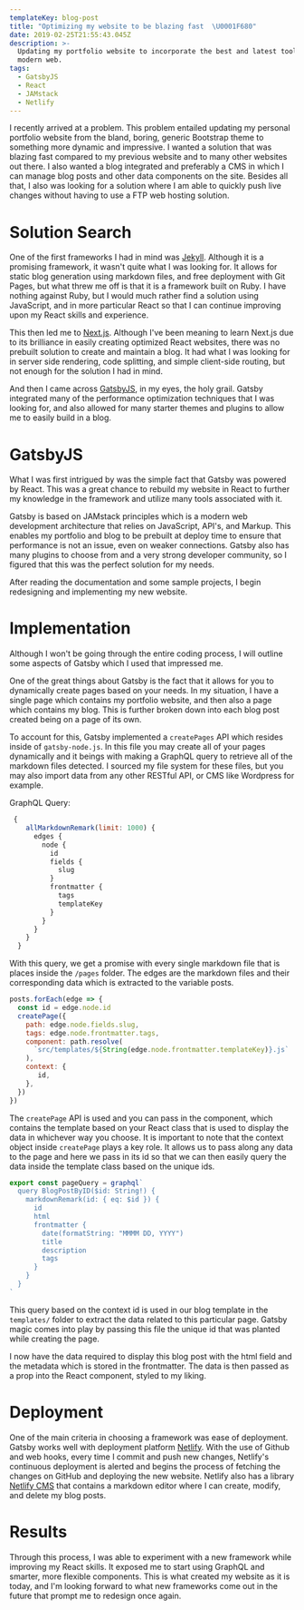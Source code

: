 ```yaml
---
templateKey: blog-post
title: "Optimizing my website to be blazing fast  \U0001F680"
date: 2019-02-25T21:55:43.045Z
description: >-
  Updating my portfolio website to incorporate the best and latest tools of the
  modern web.
tags:
  - GatsbyJS
  - React
  - JAMstack
  - Netlify
---
```

I recently arrived at a problem. This problem entailed updating my personal portfolio website from the bland, boring, generic Bootstrap theme to something more dynamic and impressive. I wanted a solution that was blazing fast compared to my previous website and to many other websites out there. I also wanted a blog integrated and preferably a CMS in which I can manage blog posts and other data components on the site. Besides all that, I also was looking for a solution where I am able to quickly push live changes without having to use a FTP web hosting solution.

# Solution Search

One of the first frameworks I had in mind was [Jekyll](https://jekyllrb.com/). Although it is a promising framework, it wasn't quite what I was looking for. It allows for static blog generation using markdown files, and free deployment with Git Pages, but what threw me off is that it is a framework built on Ruby. I have nothing against Ruby, but I would much rather find a solution using JavaScript, and in more particular React so that I can continue improving upon my React skills and experience.

This then led me to [Next.js](https://nextjs.org/). Although I've been meaning to learn Next.js due to its brilliance in easily creating optimized React websites, there was no prebuilt solution to create and maintain a blog. It had what I was looking for in server side rendering, code splitting, and simple client-side routing, but not enough for the solution I had in mind.

And then I came across [GatsbyJS](https://www.gatsbyjs.org/), in my eyes, the holy grail. Gatsby integrated many of the performance optimization techniques that I was looking for, and also allowed for many starter themes and plugins to allow me to easily build in a blog.

# GatsbyJS

What I was first intrigued by was the simple fact that Gatsby was powered by React. This was a great chance to rebuild my website in React to further my knowledge in the framework and utilize many tools associated with it. 

Gatsby is based on JAMstack principles which is a modern web development architecture that relies on JavaScript, API's, and Markup. This enables my portfolio and blog to be prebuilt at deploy time to ensure that performance is not an issue, even on weaker connections. Gatsby also has many plugins to choose from and a very strong developer community, so I figured that this was the perfect solution for my needs. 

After reading the documentation and some sample projects, I begin redesigning and implementing my new website.

# Implementation

Although I won't be going through the entire coding process, I will outline some aspects of Gatsby which I used that impressed me.

One of the great things about Gatsby is the fact that it allows for you to dynamically create pages based on your needs. In my situation, I have a single page which contains my portfolio website, and then also a page which contains my blog. This is further broken down into each blog post created being on a page of its own. 

To account for this, Gatsby implemented a `createPages` API which resides inside of `gatsby-node.js`. In this file you may create all of your pages dynamically and it beings with making a GraphQL query to retrieve all of the markdown files detected. I sourced my file system for these files, but you may also import data from any other RESTful API, or CMS like Wordpress for example.

GraphQL Query:

```javascript
 {
    allMarkdownRemark(limit: 1000) {
      edges {
        node {
          id
          fields {
            slug
          }
          frontmatter {
            tags
            templateKey
          }
        }
      }
    }
  }
```

With this query, we get a promise with every single markdown file that is places inside the `/pages` folder. The edges are the markdown files and their corresponding data which is extracted to the variable posts.

```javascript
posts.forEach(edge => {
  const id = edge.node.id
  createPage({
    path: edge.node.fields.slug,
    tags: edge.node.frontmatter.tags,
    component: path.resolve(
      `src/templates/${String(edge.node.frontmatter.templateKey)}.js`
    ),
    context: {
       id,
    },
  })
})
```

The `createPage` API is used and you can pass in the component, which contains the template based on your React class that is used to display the data in whichever way you choose. It is important to note that the context object inside `createPage` plays a key role. It allows us to pass along any data to the page and here we pass in its id so that we can then easily query the data inside the template class based on the unique ids.

```javascript
export const pageQuery = graphql`
  query BlogPostByID($id: String!) {
    markdownRemark(id: { eq: $id }) {
      id
      html
      frontmatter {
        date(formatString: "MMMM DD, YYYY")
        title
        description
        tags
      }
    }
  }
`
```

This query based on the context id is used in our blog template in the `templates/` folder to extract the data related to this particular page. Gatsby magic comes into play by passing this file the unique id that was planted while creating the page.

I now have the data required to display this blog post with the html field and the metadata which is stored in the frontmatter. The data is then passed as a prop into the React component, styled to my liking.



# Deployment

One of the main criteria in choosing a framework was ease of deployment. Gatsby works well with deployment platform [Netlify](https://www.netlify.com/). With the use of Github and web hooks, every time I commit and push new changes, Netlify's continuous deployment is alerted and begins the process of fetching the changes on GitHub and deploying the new website. Netlify also has a library [Netlify CMS](https://www.netlifycms.org/) that contains a markdown editor where I can create, modify, and delete my blog posts.



# Results

Through this process, I was able to experiment with a new framework while improving my React skills. It exposed me to start using GraphQL and smarter, more flexible components. This is what created my website as it is today, and I'm looking forward to what new frameworks come out in the future that prompt me to redesign once again.

